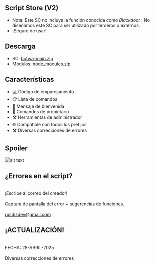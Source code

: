 
## Script Store (V2)  
- Nota: Este SC no incluye la función conocida como _Blackdoor_ . No diseñamos este SC para ser utilizado por terceros o externos.  
- ¡Seguro de usar!  

## Descarga  
- SC: [botwa-main.zip](https://github.com/rusdizdev/storewa/archive/refs/heads/main.zip)  
- Módulos: [node_modules.zip](https://github.com/rusdizdev/modules/raw/refs/heads/main/node_modules.zip)  

## Características  
- 💻 Código de emparejamiento  
- 📋 Lista de comandos  
- 🎉 Mensaje de bienvenida  
- 👑 Comandos de propietario  
- 🛠️ Herramientas de administrador  
- 🌐 Compatible con todos los prefijos  
- 🛠️ Diversas correcciones de errores  

## Spoiler  
![alt text](https://i.ibb.co.com/GvJBjDQF/IMG-20250424-WA0199-3.jpg?raw=true)  

## ¿Errores en el script?  
<br>¡Escribe al correo del creador!  
<br>Captura de pantalla del error + sugerencias de funciones.  
<br>rusdizdev@gmail.com  

## ¡ACTUALIZACIÓN!  
<br>FECHA: 28-ABRIL-2025  
<br>Diversas correcciones de errores  

